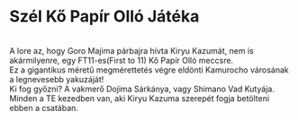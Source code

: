 <h1>Szél Kő Papír Olló Játéka</h1><br>
A lore az, hogy Goro Majima párbajra hívta Kiryu Kazumát, nem is akármilyenre, egy FT11-es(First to 11) Kő Papír Olló meccsre.<br>
Ez a gigantikus méretű megmérettetés végre eldönti Kamurocho városának a legnevesebb yakuzáját!<br>
Ki fog győzni? A vakmerő Dojima Sárkánya, vagy Shimano Vad Kutyája. Minden a TE kezedben van, aki Kiryu Kazuma szerepét fogja betölteni ebben a csatában.
